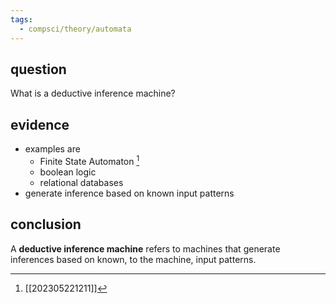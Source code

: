 ```yaml
---
tags:
  - compsci/theory/automata
---
```

## question
What is a deductive inference machine?
## evidence
- examples are 
	- Finite State Automaton [^1]
	- boolean logic
	- relational databases
- generate inference based on known input patterns
 
[^1]: [[202305221211]] 
## conclusion
A **deductive inference machine** refers to machines that generate inferences based on known, to the machine, input patterns.